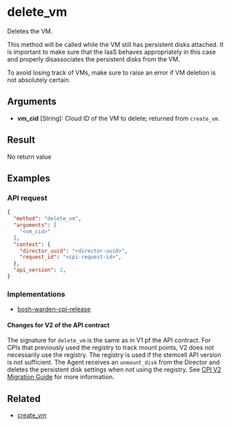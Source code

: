 # delete_vm

Deletes the VM.

This method will be called while the VM still has persistent disks attached. It is important to make sure that the IaaS behaves appropriately in this case and properly disassociates the persistent disks from the VM.

To avoid losing track of VMs, make sure to raise an error if VM deletion is not absolutely certain.


## Arguments

- **vm_cid** [String]: Cloud ID of the VM to delete; returned from `create_vm`.


## Result

No return value


## Examples

### API request

```json
{
  "method": "delete_vm",
  "arguments": [
    "<vm_cid>"
  ],
  "context": {
    "director_uuid": "<director-uuid>",
    "request_id": "<cpi-request-id>",
  },
  "api_version": 2,
}
```

### Implementations

 * [bosh-warden-cpi-release](https://github.com/cloudfoundry/bosh-warden-cpi-release/blob/master/src/bosh-warden-cpi/action/delete_vm.go)

#### Changes for V2 of the API contract

The signature for `delete_vm` is the same as in V1 pf the API contract. For CPIs that previously used the registry to track mount points, V2 does not necessarily use the registry. The registry is used if the stemcell API version is not sufficient. The Agent receives an `unmount_disk` from the Director and deletes the persistent disk settings when not using the registry. See [CPI V2 Migration Guide](../cpi-api-v2-migration-guide.md) for more information.


## Related

 * [create_vm](create-vm.md)
